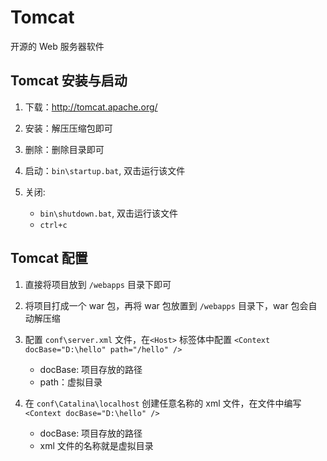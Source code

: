 # Tomcat

开源的 Web 服务器软件

## Tomcat 安装与启动

1. 下载：http://tomcat.apache.org/

2. 安装：解压压缩包即可

3. 删除：删除目录即可

4. 启动：`bin\startup.bat`, 双击运行该文件

5. 关闭:
    + `bin\shutdown.bat`, 双击运行该文件
    + `ctrl+c`

## Tomcat 配置

1. 直接将项目放到 `/webapps` 目录下即可

2. 将项目打成一个 war 包，再将 war 包放置到 `/webapps` 目录下，war 包会自动解压缩

3. 配置 `conf\server.xml` 文件，在`<Host>` 标签体中配置 `<Context docBase="D:\hello" path="/hello" />`
    + docBase: 项目存放的路径
    + path：虚拟目录

4. 在 `conf\Catalina\localhost` 创建任意名称的 xml 文件，在文件中编写 `<Context docBase="D:\hello" />`
    + docBase: 项目存放的路径
    + xml 文件的名称就是虚拟目录

